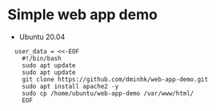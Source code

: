 # Simple web app demo

* Ubuntu 20.04
```
  user_data = <<-EOF
    #!/bin/bash
    sudo apt update
    sudo apt update
    git clone https://github.com/dminhk/web-app-demo.git
    sudo apt install apache2 -y
    sudo cp /home/ubuntu/web-app-demo /var/www/html/
    EOF
```
